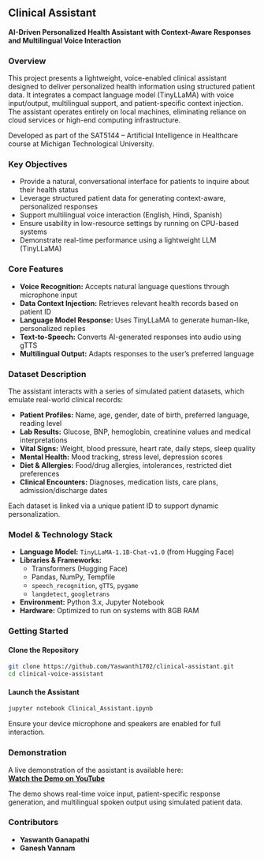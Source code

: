 ## Clinical Assistant  
**AI-Driven Personalized Health Assistant with Context-Aware Responses and Multilingual Voice Interaction**

### Overview

This project presents a lightweight, voice-enabled clinical assistant designed to deliver personalized health information using structured patient data. It integrates a compact language model (TinyLLaMA) with voice input/output, multilingual support, and patient-specific context injection. The assistant operates entirely on local machines, eliminating reliance on cloud services or high-end computing infrastructure.

Developed as part of the SAT5144 – Artificial Intelligence in Healthcare course at Michigan Technological University.


### Key Objectives

- Provide a natural, conversational interface for patients to inquire about their health status  
- Leverage structured patient data for generating context-aware, personalized responses  
- Support multilingual voice interaction (English, Hindi, Spanish)  
- Ensure usability in low-resource settings by running on CPU-based systems  
- Demonstrate real-time performance using a lightweight LLM (TinyLLaMA)


### Core Features

- **Voice Recognition:** Accepts natural language questions through microphone input  
- **Data Context Injection:** Retrieves relevant health records based on patient ID  
- **Language Model Response:** Uses TinyLLaMA to generate human-like, personalized replies  
- **Text-to-Speech:** Converts AI-generated responses into audio using gTTS  
- **Multilingual Output:** Adapts responses to the user’s preferred language


### Dataset Description

The assistant interacts with a series of simulated patient datasets, which emulate real-world clinical records:

- **Patient Profiles:** Name, age, gender, date of birth, preferred language, reading level  
- **Lab Results:** Glucose, BNP, hemoglobin, creatinine values and medical interpretations  
- **Vital Signs:** Weight, blood pressure, heart rate, daily steps, sleep quality  
- **Mental Health:** Mood tracking, stress level, depression scores  
- **Diet & Allergies:** Food/drug allergies, intolerances, restricted diet preferences  
- **Clinical Encounters:** Diagnoses, medication lists, care plans, admission/discharge dates

Each dataset is linked via a unique patient ID to support dynamic personalization.


### Model & Technology Stack

- **Language Model:** `TinyLLaMA-1.1B-Chat-v1.0` (from Hugging Face)  
- **Libraries & Frameworks:**  
  - Transformers (Hugging Face)  
  - Pandas, NumPy, Tempfile  
  - `speech_recognition`, `gTTS`, `pygame`  
  - `langdetect`, `googletrans`  
- **Environment:** Python 3.x, Jupyter Notebook  
- **Hardware:** Optimized to run on systems with 8GB RAM


### Getting Started

#### Clone the Repository
```bash
git clone https://github.com/Yaswanth1702/clinical-assistant.git
cd clinical-voice-assistant
```

#### Launch the Assistant
```bash
jupyter notebook Clinical_Assistant.ipynb
```

Ensure your device microphone and speakers are enabled for full interaction.


### Demonstration

A live demonstration of the assistant is available here:  
**[Watch the Demo on YouTube](https://www.youtube.com/watch?v=your-video-link)**

The demo shows real-time voice input, patient-specific response generation, and multilingual spoken output using simulated patient data.


### Contributors

- **Yaswanth Ganapathi**  
- **Ganesh Vannam**  

